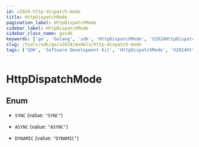 ```yaml
---
id: v2024-http-dispatch-mode
title: HttpDispatchMode
pagination_label: HttpDispatchMode
sidebar_label: HttpDispatchMode
sidebar_class_name: gosdk
keywords: ['go', 'Golang', 'sdk', 'HttpDispatchMode', 'V2024HttpDispatchMode'] 
slug: /tools/sdk/go/v2024/models/http-dispatch-mode
tags: ['SDK', 'Software Development Kit', 'HttpDispatchMode', 'V2024HttpDispatchMode']
---
```


# HttpDispatchMode

## Enum


* `SYNC` (value: `"SYNC"`)

* `ASYNC` (value: `"ASYNC"`)

* `DYNAMIC` (value: `"DYNAMIC"`)


